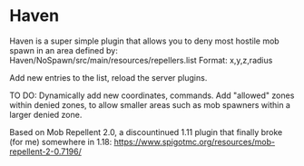 # Haven

Haven is a super simple plugin that allows you to deny most hostile mob spawn in an area defined by: Haven/NoSpawn/src/main/resources/repellers.list
Format: x,y,z,radius

Add new entries to the list, reload the server plugins.

TO DO:
Dynamically add new coordinates, commands.
Add "allowed" zones within denied zones, to allow smaller areas such as mob spawners within a larger denied zone.

Based on Mob Repellent 2.0, a discountinued 1.11 plugin that finally broke (for me) somewhere in 1.18:
https://www.spigotmc.org/resources/mob-repellent-2-0.7196/
